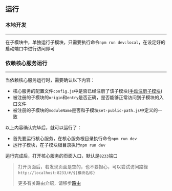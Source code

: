 ## 运行

### 本地开发
***
在子模块中，单独运行子模块，只需要执行命令`npm run dev:local`，在设定好的启动端口中进行访问即可
### 依赖核心服务运行
***
当依赖核心服务运行时，需要确认以下内容：
* 核心服务的配置文件`config.js`中是否已经注册了该子模块([手动注册子模块](/#/registerSubModule))
* 被注册的子模块的`origin`和`entry`是否正确，是否能够正常访问到子模块的入口文件
* 被注册的子模块的`moduleName`是否和子模块`set-public-path.js`中定义的一致


以上内容确认完毕后，就可以运行了：
* 首先要运行核心服务，在核心服务根目录执行命令`npm run dev`
* 运行子模块，在子模块根目录执行`npm run dev`
  
运行完成后，打开核心服务的页面入口，默认是`8233`端口
<blockquote class='tip'>
    <p>打开页面后，若发现页面是空的，也不要担心，可以尝试访问路径<code class='tipCode'>http://localhost:8233/#/${模块名称}</code></p>
    <p>更多有关路由介绍，请移步<a href="/#/route">路由</a></p>
</blockquote>